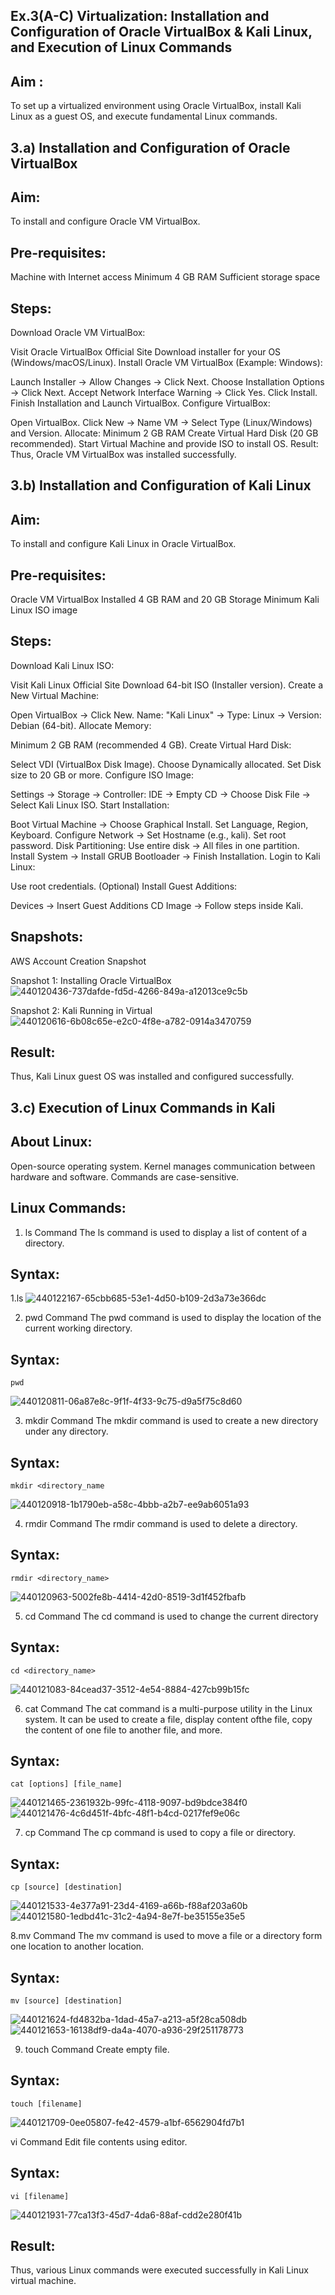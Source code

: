 ## Ex.3(A-C) Virtualization: Installation and Configuration of Oracle VirtualBox & Kali Linux, and Execution of Linux Commands


## Aim :
To set up a virtualized environment using Oracle VirtualBox, install Kali Linux as a guest OS, and execute fundamental Linux commands.

## 3.a) Installation and Configuration of Oracle VirtualBox
## Aim:
To install and configure Oracle VM VirtualBox.

## Pre-requisites:
Machine with Internet access
Minimum 4 GB RAM
Sufficient storage space
## Steps:
Download Oracle VM VirtualBox:

Visit Oracle VirtualBox Official Site
Download installer for your OS (Windows/macOS/Linux).
Install Oracle VM VirtualBox (Example: Windows):

Launch Installer → Allow Changes → Click Next.
Choose Installation Options → Click Next.
Accept Network Interface Warning → Click Yes.
Click Install.
Finish Installation and Launch VirtualBox.
Configure VirtualBox:

Open VirtualBox.
Click New → Name VM → Select Type (Linux/Windows) and Version.
Allocate:
Minimum 2 GB RAM
Create Virtual Hard Disk (20 GB recommended).
Start Virtual Machine and provide ISO to install OS.
Result:
Thus, Oracle VM VirtualBox was installed successfully.

## 3.b) Installation and Configuration of Kali Linux
## Aim:
To install and configure Kali Linux in Oracle VirtualBox.

## Pre-requisites:
Oracle VM VirtualBox Installed
4 GB RAM and 20 GB Storage Minimum
Kali Linux ISO image
## Steps:
Download Kali Linux ISO:

Visit Kali Linux Official Site
Download 64-bit ISO (Installer version).
Create a New Virtual Machine:

Open VirtualBox → Click New.
Name: "Kali Linux" → Type: Linux → Version: Debian (64-bit).
Allocate Memory:

Minimum 2 GB RAM (recommended 4 GB).
Create Virtual Hard Disk:

Select VDI (VirtualBox Disk Image).
Choose Dynamically allocated.
Set Disk size to 20 GB or more.
Configure ISO Image:

Settings → Storage → Controller: IDE → Empty CD → Choose Disk File → Select Kali Linux ISO.
Start Installation:

Boot Virtual Machine → Choose Graphical Install.
Set Language, Region, Keyboard.
Configure Network → Set Hostname (e.g., kali).
Set root password.
Disk Partitioning: Use entire disk → All files in one partition.
Install System → Install GRUB Bootloader → Finish Installation.
Login to Kali Linux:

Use root credentials.
(Optional) Install Guest Additions:

Devices → Insert Guest Additions CD Image → Follow steps inside Kali.

## Snapshots:
AWS Account Creation Snapshot

Snapshot 1: Installing Oracle VirtualBox
![440120436-737dafde-fd5d-4266-849a-a12013ce9c5b](https://github.com/user-attachments/assets/c4dc7d5e-2bd2-48d7-85d5-1576256f5a3e)

Snapshot 2: Kali Running in Virtual
![440120616-6b08c65e-e2c0-4f8e-a782-0914a3470759](https://github.com/user-attachments/assets/2b88a9c0-c2ca-4aed-84c4-14dda2bfe217)

## Result:
Thus, Kali Linux guest OS was installed and configured successfully.

## 3.c) Execution of Linux Commands in Kali
## About Linux:
Open-source operating system.
Kernel manages communication between hardware and software.
Commands are case-sensitive.
## Linux Commands:
1. ls Command
The ls command is used to display a list of content of a directory.

## Syntax:
1.ls
![440122167-65cbb685-53e1-4d50-b109-2d3a73e366dc](https://github.com/user-attachments/assets/61f1907d-3d84-4f25-9b68-5998e548375d)

2. pwd Command
The pwd command is used to display the location of the current working directory.

## Syntax:
~~~
pwd
~~~
![440120811-06a87e8c-9f1f-4f33-9c75-d9a5f75c8d60](https://github.com/user-attachments/assets/da801c3c-9b4b-4e79-a575-61d8207cf1dc)

3. mkdir Command
The mkdir command is used to create a new directory under any directory.

## Syntax:
~~~
mkdir <directory_name
~~~
![440120918-1b1790eb-a58c-4bbb-a2b7-ee9ab6051a93](https://github.com/user-attachments/assets/a2449b41-5226-4db2-9c4e-ec00b7093d65)

4. rmdir Command
The rmdir command is used to delete a directory.

## Syntax:
~~~
rmdir <directory_name>
~~~
![440120963-5002fe8b-4414-42d0-8519-3d1f452fbafb](https://github.com/user-attachments/assets/4d9e840f-8a87-49b2-826a-e0e57f50ab7c)

5. cd Command The cd command is used to change the current directory
## Syntax:
~~~
cd <directory_name>
~~~
![440121083-84cead37-3512-4e54-8884-427cb99b15fc](https://github.com/user-attachments/assets/5528b556-0f1b-4147-a3cf-58bf3f25232e)

6. cat Command
The cat command is a multi-purpose utility in the Linux system. It can be used to create a file, display content ofthe file, copy the content of one file to another file, and more.

## Syntax:
~~~
cat [options] [file_name]
~~~
![440121465-2361932b-99fc-4118-9097-bd9bdce384f0](https://github.com/user-attachments/assets/35335082-1110-47f7-b1ee-e7354509dfd0)
![440121476-4c6d451f-4bfc-48f1-b4cd-0217fef9e06c](https://github.com/user-attachments/assets/c5ee686f-024a-43da-89e7-cd9b881085b5)

7. cp Command
The cp command is used to copy a file or directory.

## Syntax:
~~~
cp [source] [destination]
~~~
![440121533-4e377a91-23d4-4169-a66b-f88af203a60b](https://github.com/user-attachments/assets/380f1b9e-5093-42a0-948e-04c9cbe82386)
![440121580-1edbd41c-31c2-4a94-8e7f-be35155e35e5](https://github.com/user-attachments/assets/898ddd40-a343-4f7a-b905-b0357947d5ec)

8.mv Command
The mv command is used to move a file or a directory form one location to another location.

## Syntax:
~~~
mv [source] [destination]
~~~
![440121624-fd4832ba-1dad-45a7-a213-a5f28ca508db](https://github.com/user-attachments/assets/a204b534-97bb-439c-9097-0607150668be)
![440121653-16138df9-da4a-4070-a936-29f251178773](https://github.com/user-attachments/assets/46882137-530f-440e-9156-ee1a3c002f06)

9. touch Command
Create empty file.

## Syntax:
~~~
touch [filename]
~~~
![440121709-0ee05807-fe42-4579-a1bf-6562904fd7b1](https://github.com/user-attachments/assets/ca943715-c063-4e65-9d89-f3fa03172653)

vi Command
Edit file contents using editor.

## Syntax:
~~~
vi [filename]
~~~
![440121931-77ca13f3-45d7-4da6-88af-cdd2e280f41b](https://github.com/user-attachments/assets/8bd49f85-89d9-432f-b018-ddf5eb20f894)

## Result:
Thus, various Linux commands were executed successfully in Kali Linux virtual machine.
